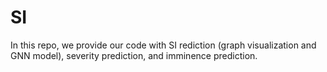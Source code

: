 # SI
In this repo, we provide our code with SI rediction (graph visualization and GNN model), severity prediction, and imminence prediction.
